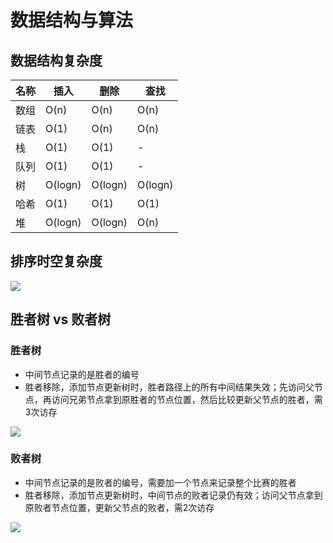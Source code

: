 # 数据结构与算法
## 数据结构复杂度
| 名称 | 插入 | 删除 | 查找 |
| ----- | ----- | ----- | ----- |
| 数组 | O(n) | O(n) | O(n) |
| 链表 | O(1) | O(n) | O(n) |
| 栈 | O(1) | O(1) | - |
| 队列 | O(1) | O(1) | - |
| 树 | O(logn) | O(logn) | O(logn) |
| 哈希 | O(1) | O(1) | O(1) |
| 堆 | O(logn) | O(logn) | O(n) |

## 排序时空复杂度
![](http://osbdeld5c.bkt.clouddn.com/18-3-31/96377202.jpg)

## 胜者树 vs 败者树
### 胜者树
- 中间节点记录的是胜者的编号
- 胜者移除，添加节点更新树时，胜者路径上的所有中间结果失效；先访问父节点，再访问兄弟节点拿到原胜者的节点位置，然后比较更新父节点的胜者，需3次访存

![](http://osbdeld5c.bkt.clouddn.com/18-4-1/50358287.jpg)

### 败者树
- 中间节点记录的是败者的编号，需要加一个节点来记录整个比赛的胜者
- 胜者移除，添加节点更新树时，中间节点的败者记录仍有效；访问父节点拿到原败者节点位置，更新父节点的败者，需2次访存

![](http://osbdeld5c.bkt.clouddn.com/18-4-1/38122862.jpg)